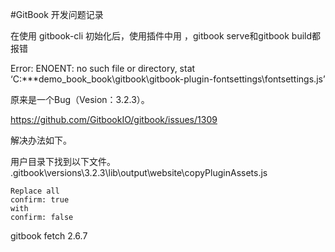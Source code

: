 #GitBook 开发问题记录


在使用 gitbook-cli 初始化后，使用插件中用 ，gitbook serve和gitbook build都报错

Error: ENOENT: no such file or directory, stat ‘C:***demo_book\_book\gitbook\gitbook-plugin-fontsettings\fontsettings.js’

原来是一个Bug（Vesion：3.2.3）。

https://github.com/GitbookIO/gitbook/issues/1309

解决办法如下。

用户目录下找到以下文件。
<user>\.gitbook\versions\3.2.3\lib\output\website\copyPluginAssets.js


```
Replace all
confirm: true
with
confirm: false
```

gitbook fetch 2.6.7